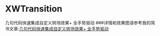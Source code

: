 # XWTransition
几句代码快速集成自定义转场效果+ 全手势驱动
###详情和效果图请参考我的简书文章:[几句代码快速集成自定义转场效果+ 全手势驱动](http://www.jianshu.com/p/e498b956491c)

